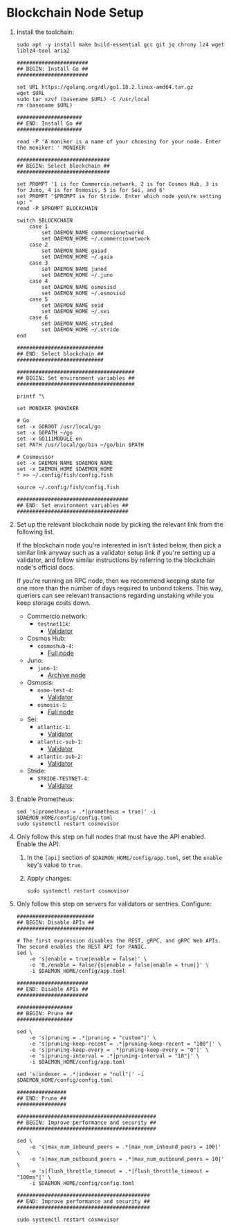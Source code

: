 # Blockchain Node Setup

1. Install the toolchain:

   ```shell
   sudo apt -y install make build-essential gcc git jq chrony lz4 wget liblz4-tool aria2

   #######################
   ## BEGIN: Install Go ##
   #######################

   set URL https://golang.org/dl/go1.18.2.linux-amd64.tar.gz
   wget $URL
   sudo tar xzvf (basename $URL) -C /usr/local
   rm (basename $URL)

   #####################
   ## END: Install Go ##
   #####################

   read -P 'A moniker is a name of your choosing for your node. Enter the moniker: ' MONIKER

   ##############################
   ## BEGIN: Select blockchain ##
   ##############################

   set PROMPT '1 is for Commercio.network, 2 is for Cosmos Hub, 3 is for Juno, 4 is for Osmosis, 5 is for Sei, and 6'
   set PROMPT "$PROMPT is for Stride. Enter which node you\re setting up: "
   read -P $PROMPT BLOCKCHAIN

   switch $BLOCKCHAIN
       case 1
           set DAEMON_NAME commercionetworkd
           set DAEMON_HOME ~/.commercionetwork
       case 2
           set DAEMON_NAME gaiad
           set DAEMON_HOME ~/.gaia
       case 3
           set DAEMON_NAME junod
           set DAEMON_HOME ~/.juno
       case 4
           set DAEMON_NAME osmosisd
           set DAEMON_HOME ~/.osmosisd
       case 5
           set DAEMON_NAME seid
           set DAEMON_HOME ~/.sei
       case 6
           set DAEMON_NAME strided
           set DAEMON_HOME ~/.stride
   end

   ############################
   ## END: Select blockchain ##
   ############################

   ######################################
   ## BEGIN: Set environment variables ##
   ######################################

   printf "\

   set MONIKER $MONIKER

   # Go
   set -x GOROOT /usr/local/go
   set -x GOPATH ~/go
   set -x GO111MODULE on
   set PATH /usr/local/go/bin ~/go/bin $PATH

   # Cosmovisor
   set -x DAEMON_NAME $DAEMON_NAME
   set -x DAEMON_HOME $DAEMON_HOME
   " >> ~/.config/fish/config.fish

   source ~/.config/fish/config.fish

   ####################################
   ## END: Set environment variables ##
   ####################################
   ```

2. Set up the relevant blockchain node by picking the relevant link from the following list.

   If the blockchain node you're interested in isn't listed below, then pick a similar link anyway such as a validator setup link if you're setting up a validator, and follow similar instructions by referring to the blockchain node's official docs.

   If you're running an RPC node, then we recommend keeping state for one more than the number of days required to unbond tokens. This way, queriers can see relevant transactions regarding unstaking while you keep storage costs down.

   - Commercio.network:
     - `testnet11k`:
       - [Validator](blockchain-nodes/commercio-network/testnet11k/validator.md)
   - Cosmos Hub:
     - `cosmoshub-4`:
       - [Full node](blockchain-nodes/cosmos-hub/cosmoshub-4/full-node.md)
   - Juno:
     - `juno-1`:
       - [Archive node](blockchain-nodes/juno/juno-1/archive-node.md)
   - Osmosis:
     - `osmo-test-4`:
       - [Validator](blockchain-nodes/osmosis/osmo-test-4/validator.md)
     - `osmosis-1`:
       - [Full node](blockchain-nodes/osmosis/osmosis-1/full-node.md)
   - Sei:
     - `atlantic-1`:
       - [Validator](blockchain-nodes/sei/atlantic-1/validator.md)
     - `atlantic-sub-1`:
       - [Validator](blockchain-nodes/sei/atlantic-sub-1/validator.md)
     - `atlantic-sub-2`:
       - [Validator](blockchain-nodes/sei/atlantic-sub-2/validator.md)
   - Stride:
     - `STRIDE-TESTNET-4`:
       - [Validator](blockchain-nodes/stride/stride-testnet-4/validator.md)

3. Enable Prometheus:

   ```shell
   sed 's|prometheus = .*|prometheus = true|' -i $DAEMON_HOME/config/config.toml
   sudo systemctl restart cosmovisor
   ```

4. Only follow this step on full nodes that must have the API enabled. Enable the API:

   1. In the `[api]` section of `$DAEMON_HOME/config/app.toml`, set the `enable` key's value to `true`.
   2. Apply changes:

      ```shell
      sudo systemctl restart cosmovisor
      ```

5. Only follow this step on servers for validators or sentries. Configure:

   ```shell
   #########################
   ## BEGIN: Disable APIs ##
   #########################

   # The first expression disables the REST, gRPC, and gRPC Web APIs. The second enables the REST API for PANIC.
   sed \
       -e 's|enable = true|enable = false|' \
       -e '0,/enable = false/{s|enable = false|enable = true|}' \
       -i $DAEMON_HOME/config/app.toml

   #######################
   ## END: Disable APIs ##
   #######################

   ##################
   ## BEGIN: Prune ##
   ##################

   sed \
       -e 's|pruning = .*|pruning = "custom"|' \
       -e 's|pruning-keep-recent = .*|pruning-keep-recent = "100"|' \
       -e 's|pruning-keep-every = .*|pruning-keep-every = "0"|' \
       -e 's|pruning-interval = .*|pruning-interval = "10"|' \
       -i $DAEMON_HOME/config/app.toml

   sed 's|indexer = .*|indexer = "null"|' -i $DAEMON_HOME/config/config.toml

   ################
   ## END: Prune ##
   ################

   #############################################
   ## BEGIN: Improve performance and security ##
   #############################################

   sed \
       -e 's|max_num_inbound_peers = .*|max_num_inbound_peers = 100|' \
       -e 's|max_num_outbound_peers = .*|max_num_outbound_peers = 10|' \
       -e 's|flush_throttle_timeout = .*|flush_throttle_timeout = "100ms"|' \
       -i $DAEMON_HOME/config/config.toml

   ###########################################
   ## END: Improve performance and security ##
   ###########################################

   sudo systemctl restart cosmovisor
   ```
